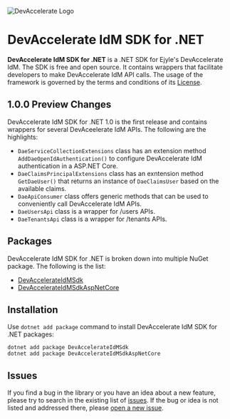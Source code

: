 ![DevAccelerate Logo](https://github.com/ejyle/devaccelerate-dotnet/blob/dev/assets/da_logo_sm.png?raw=true)
# DevAccelerate IdM SDK for .NET
**DevAccelerate IdM SDK for .NET** is a .NET SDK for Ejyle's DevAccelerate IdM. The SDK is free and open source. It contains wrappers that facilitate developers to make DevAccelerate IdM API calls. The usage of the framework is governed by the terms and conditions of its [License](https://github.com/ejyle/devaccelerate-idm-dotnet-sdk/blob/master/LICENSE).
## 1.0.0 Preview Changes
DevAccelerate IdM SDK for .NET 1.0 is the first release and contains wrappers for several DevAceelerate IdM APIs. The following are the highlights:
* ```DaeServiceCollectionExtensions``` class has an extension method ```AddDaeOpenIdAuthentication()``` to configure DevAccelerate IdM authentication in a ASP.NET Core.
* ```DaeClaimsPrincipalExtensions``` class has an exntension method ```GetDaeUser()``` that returns an instance of ```DaeClaimsUser``` based on the available claims.
* ```DaeApiConsumer``` class offers generic methods that can be used to conveniently call DevAccelerate IdM APIs.
* ```DaeUsersApi``` class is a wrapper for /users APIs.
* ```DaeTenantsApi``` class is a wrapper for /tenants APIs.
## Packages
DevAccelerate IdM SDK for .NET is broken down into multiple NuGet package. The following is the list:
* [DevAccelerateIdMSdk](https://www.nuget.org/packages/DevAccelerateIdMSdk)
* [DevAccelerateIdMSdkAspNetCore](https://www.nuget.org/packages/DevAccelerateIdMSdkAspNetCore)
## Installation
Use ```dotnet add package``` command to install DevAccelerate IdM SDK for .NET packages:
```
dotnet add package DevAccelerateIdMSdk
dotnet add package DevAccelerateIdMSdkAspNetCore
```
## Issues
If you find a bug in the library or you have an idea about a new feature, please try to search in the existing list of [issues](https://github.com/ejyle/devaccelerate-idm-dotnet-sdk/issues). If the bug or idea is not listed and addressed there, please [open a new issue](https://github.com/ejyle/devaccelerate-idm-dotnet-sdk/issues/new).

